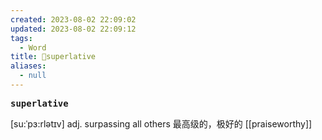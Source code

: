 ```yaml
---
created: 2023-08-02 22:09:02
updated: 2023-08-02 22:09:12
tags:
  - Word
title: 📖superlative
aliases:
  - null
---
```


<pre><strong>superlative</strong></pre>
[su:ˈpɜ:rlətɪv]
adj. surpassing all others 最⾼级的，极好的
[[praiseworthy]]
